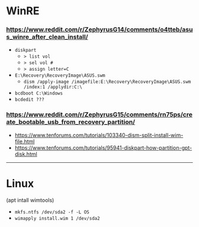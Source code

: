 # WinRE

### https://www.reddit.com/r/ZephyrusG14/comments/o4tteb/asus_winre_after_clean_install/
- `diskpart`
  - `> list vol`
  - `> sel vol #`
  - `> assign letter=C`
- `E:\Recovery\RecoveryImage\ASUS.swm`
  - `dism /apply-image /imagefile:E:\Recovery\RecoveryImage\ASUS.swm /index:1 /applydir:C:\`
- `bcdboot C:\Windows`
- `bcdedit ???`

### https://www.reddit.com/r/ZephyrusG15/comments/rn75ps/create_bootable_usb_from_recovery_partition/
- https://www.tenforums.com/tutorials/103340-dism-split-install-wim-file.html
- https://www.tenforums.com/tutorials/95941-diskpart-how-partition-gpt-disk.html

---

# Linux
(apt intall wimtools)
- `mkfs.ntfs /dev/sda2 -f -L OS`
- `wimapply install.wim 1 /dev/sda2`
